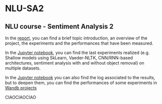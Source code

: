 # NLU-SA2

## NLU course - Sentiment Analysis 2

In the [report](https://github.com/VMDL/NLU-SA2/blob/main/Report.pdf), you can find a brief topic introduction, an overview of the project, the experiments and the performances that have been measured.

In the [Jupyter notebook](https://github.com/VMDL/NLU-SA2/blob/main/NLU_SA2.ipynb), you can find the last experiments realized (e.g. Shallow models using SkLearn, Vaeder-NLTK, CNN/RNN-based architectures, sentiment analysis with and without object removal) on multiple datasets.

In the [Jupyter notebook](https://github.com/VMDL/NLU-SA2/blob/main/NLU_SA2.ipynb) you can also find the log associated to the results, but to deepen them, you can find the performances of some experiments in [Wandb projects](https://wandb.ai/provoneciaone5)



CIAOCIAOCIAO
